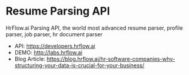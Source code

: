 # Resume Parsing API
HrFlow.ai Parsing API, the world most advanced resume parser, profile parser, job parser, hr document parser

* API: https://developers.hrflow.ai
* DEMO: http://labs.hrflow.ai
* Blog Article: https://blog.hrflow.ai/hr-software-companies-why-structuring-your-data-is-crucial-for-your-business/
